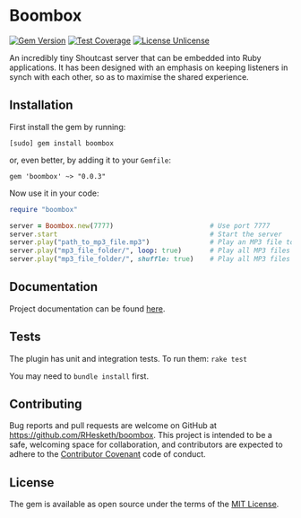 # Boombox
[![Gem Version](https://badge.fury.io/rb/lucio-mp3.svg)](https://badge.fury.io/rb/lucio-mp3) [![Test Coverage](https://codeclimate.com/github/RHesketh/cinch-uno/badges/coverage.svg)](https://codeclimate.com/github/RHesketh/lucio-mp3/coverage) [![License Unlicense](https://img.shields.io/badge/license-Unlicense-blue.svg)](http://unlicense.org/UNLICENSE)

An incredibly tiny Shoutcast server that can be embedded into Ruby applications. It has been designed with an emphasis on keeping listeners in synch with each other, so as to maximise the shared experience.

## Installation
First install the gem by running:

```
[sudo] gem install boombox
```

or, even better, by adding it to your `Gemfile`:
```
gem 'boombox' ~> "0.0.3"
```

Now use it in your code:

```ruby
require "boombox"

server = Boombox.new(7777)                        # Use port 7777
server.start                                      # Start the server
server.play("path_to_mp3_file.mp3")               # Play an MP3 file to all listeners
server.play("mp3_file_folder/", loop: true)       # Play all MP3 files in a folder, looping continuously
server.play("mp3_file_folder/", shuffle: true)    # Play all MP3 files in a folder in a random order
```

## Documentation
Project documentation can be found [here](#).

## Tests
The plugin has unit and integration tests. To run them:
`rake test`

You may need to `bundle install` first.

## Contributing

Bug reports and pull requests are welcome on GitHub at https://github.com/RHesketh/boombox. This project is intended to be a safe, welcoming space for collaboration, and contributors are expected to adhere to the [Contributor Covenant](http://contributor-covenant.org) code of conduct.

## License

The gem is available as open source under the terms of the [MIT License](http://opensource.org/licenses/MIT).
